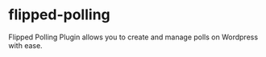 # flipped-polling
Flipped Polling Plugin allows you to create and manage polls on Wordpress with ease.
